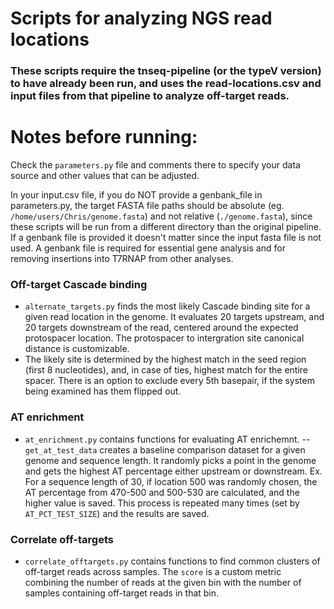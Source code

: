 # Scripts for analyzing NGS read locations

### These scripts require the tnseq-pipeline (or the typeV version) to have already been run, and uses the read-locations.csv and input files from that pipeline to analyze off-target reads. 

# Notes before running:
Check the `parameters.py` file and comments there to specify your data source and other values that can be adjusted. 

In your input.csv file, if you do NOT provide a genbank_file in parameters.py, the target FASTA file paths should be absolute (eg. `/home/users/Chris/genome.fasta`) and not relative (`./genome.fasta`), since these scripts will be run from a different directory than the original pipeline. If a genbank file is provided it doesn't matter since the input fasta file is not used. A genbank file is required for essential gene analysis and for removing insertions into T7RNAP from other analyses. 


### Off-target Cascade binding
- `alternate_targets.py` finds the most likely Cascade binding site for a given read location in the genome. It evaluates 20 targets upstream, and 20 targets downstream of the read, centered around the expected protospacer location. The protospacer to intergration site canonical distance is customizable. 
- The likely site is determined by the highest match in the seed region (first 8 nucleotides), and, in case of ties, highest match for the entire spacer. There is an option to exclude every 5th basepair, if the system being examined has them flipped out. 


### AT enrichment
- `at_enrichment.py` contains functions for evaluating AT enrichemnt. 
-- `get_at_test_data` creates a baseline comparison dataset for a given genome and sequence length. It randomly picks a point in the genome and gets the highest AT percentage either upstream or downstream. Ex. For a sequence length of 30, if location 500 was randomly chosen, the AT percentage from 470-500 and 500-530 are calculated, and the higher value is saved. This process is repeated many times (set by `AT_PCT_TEST_SIZE`) and the results are saved. 


### Correlate off-targets
- `correlate_offtargets.py` contains functions to find common clusters of off-target reads across samples. The `score` is a custom metric combining the number of reads at the given bin with the number of samples containing off-target reads in that bin. 
